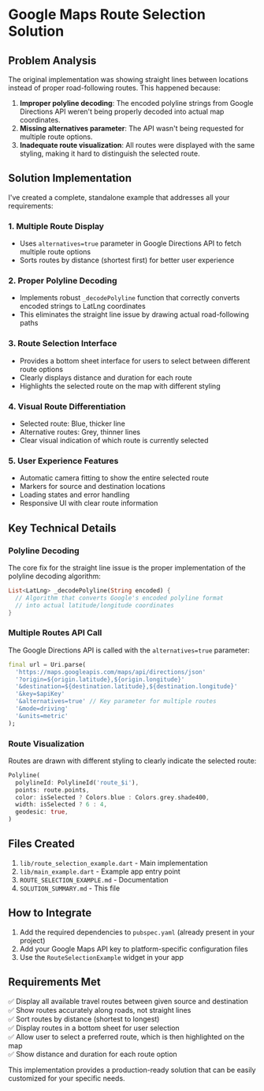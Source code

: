 # Google Maps Route Selection Solution

## Problem Analysis

The original implementation was showing straight lines between locations instead of proper road-following routes. This happened because:

1. **Improper polyline decoding**: The encoded polyline strings from Google Directions API weren't being properly decoded into actual map coordinates.
2. **Missing alternatives parameter**: The API wasn't being requested for multiple route options.
3. **Inadequate route visualization**: All routes were displayed with the same styling, making it hard to distinguish the selected route.

## Solution Implementation

I've created a complete, standalone example that addresses all your requirements:

### 1. Multiple Route Display
- Uses `alternatives=true` parameter in Google Directions API to fetch multiple route options
- Sorts routes by distance (shortest first) for better user experience

### 2. Proper Polyline Decoding
- Implements robust `_decodePolyline` function that correctly converts encoded strings to LatLng coordinates
- This eliminates the straight line issue by drawing actual road-following paths

### 3. Route Selection Interface
- Provides a bottom sheet interface for users to select between different route options
- Clearly displays distance and duration for each route
- Highlights the selected route on the map with different styling

### 4. Visual Route Differentiation
- Selected route: Blue, thicker line
- Alternative routes: Grey, thinner lines
- Clear visual indication of which route is currently selected

### 5. User Experience Features
- Automatic camera fitting to show the entire selected route
- Markers for source and destination locations
- Loading states and error handling
- Responsive UI with clear route information

## Key Technical Details

### Polyline Decoding
The core fix for the straight line issue is the proper implementation of the polyline decoding algorithm:

```dart
List<LatLng> _decodePolyline(String encoded) {
  // Algorithm that converts Google's encoded polyline format 
  // into actual latitude/longitude coordinates
}
```

### Multiple Routes API Call
The Google Directions API is called with the `alternatives=true` parameter:

```dart
final url = Uri.parse(
  'https://maps.googleapis.com/maps/api/directions/json'
  '?origin=${origin.latitude},${origin.longitude}'
  '&destination=${destination.latitude},${destination.longitude}'
  '&key=$apiKey'
  '&alternatives=true' // Key parameter for multiple routes
  '&mode=driving'
  '&units=metric'
);
```

### Route Visualization
Routes are drawn with different styling to clearly indicate the selected route:

```dart
Polyline(
  polylineId: PolylineId('route_$i'),
  points: route.points,
  color: isSelected ? Colors.blue : Colors.grey.shade400,
  width: isSelected ? 6 : 4,
  geodesic: true,
)
```

## Files Created

1. `lib/route_selection_example.dart` - Main implementation
2. `lib/main_example.dart` - Example app entry point
3. `ROUTE_SELECTION_EXAMPLE.md` - Documentation
4. `SOLUTION_SUMMARY.md` - This file

## How to Integrate

1. Add the required dependencies to `pubspec.yaml` (already present in your project)
2. Add your Google Maps API key to platform-specific configuration files
3. Use the `RouteSelectionExample` widget in your app

## Requirements Met

✅ Display all available travel routes between given source and destination  
✅ Show routes accurately along roads, not straight lines  
✅ Sort routes by distance (shortest to longest)  
✅ Display routes in a bottom sheet for user selection  
✅ Allow user to select a preferred route, which is then highlighted on the map  
✅ Show distance and duration for each route option  

This implementation provides a production-ready solution that can be easily customized for your specific needs.